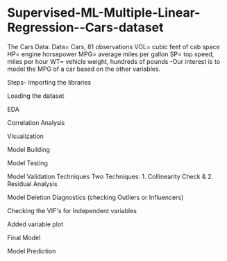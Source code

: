# Supervised-ML-Multiple-Linear-Regression--Cars-dataset

The Cars Data:
Data= Cars, 81 observations
VOL= cubic feet of cab space
HP= engine horsepower
MPG= average miles per gallon
SP= top speed, miles per hour
WT= vehicle weight, hundreds of pounds
-Our interest is to model the MPG of a car based on the other variables.

Steps-
Importing the libraries

Loading the dataset

EDA

Correlation Analysis

Visualization

Model Building

Model Testing

Model Validation Techniques Two Techniques: 1. Collinearity Check & 2. Residual Analysis

Model Deletion Diagnostics (checking Outliers or Influencers)

Checking the VIF's for Independent variables

Added variable plot

Final Model

Model Prediction





